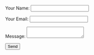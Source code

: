 <form
  action="https://formspree.io/FORM_ID"
  method="POST">
  
  <label>
    Your Name:
    <input type="text" name="name">
  </label>
  <p>
  <label>
    Your Email:
    <input type="email" name="_replyto">
  </label>
  </p>
  
  <p>
  <label>
    Message:
    <textarea name="message"></textarea>
  </label>
  </p>
  
  
  <input type="submit" value="Send">
</form>
